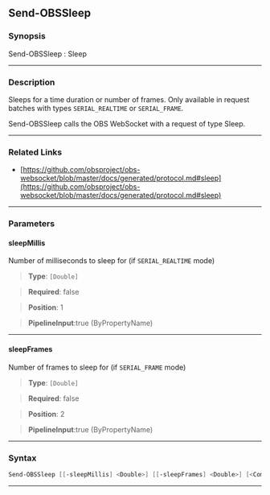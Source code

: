 Send-OBSSleep
-------------
### Synopsis
Send-OBSSleep : Sleep

---
### Description

Sleeps for a time duration or number of frames. Only available in request batches with types `SERIAL_REALTIME` or `SERIAL_FRAME`.


Send-OBSSleep calls the OBS WebSocket with a request of type Sleep.

---
### Related Links
* [https://github.com/obsproject/obs-websocket/blob/master/docs/generated/protocol.md#sleep](https://github.com/obsproject/obs-websocket/blob/master/docs/generated/protocol.md#sleep)



---
### Parameters
#### **sleepMillis**

Number of milliseconds to sleep for (if `SERIAL_REALTIME` mode)



> **Type**: ```[Double]```

> **Required**: false

> **Position**: 1

> **PipelineInput**:true (ByPropertyName)



---
#### **sleepFrames**

Number of frames to sleep for (if `SERIAL_FRAME` mode)



> **Type**: ```[Double]```

> **Required**: false

> **Position**: 2

> **PipelineInput**:true (ByPropertyName)



---
### Syntax
```PowerShell
Send-OBSSleep [[-sleepMillis] <Double>] [[-sleepFrames] <Double>] [<CommonParameters>]
```
---
